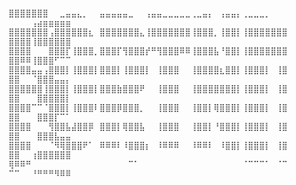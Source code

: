 ⣿⣿⣿⣿⣿⣿⣿⠀⠀⣀⣤⣤⣄⡀⠀⠀⣤⣤⣤⣤⣤⣀⠀⠀⢠⣤⣤⣀⣀⣀⣀⣀⢀⣀⣤⡄⠀⢠⣤⣤⡄⢀⣀⣀⣀⡀⠀⠀⠀⠀⠀⠀⠀⢠⣴⣶⣶⣶⣶⣶
⣿⣿⣿⣿⣿⣿⣿⢠⣿⣿⣿⣿⣿⣿⣆⠀⣿⣿⣿⣿⣿⣿⣿⣄⢸⣿⣿⣿⣿⣿⣿⣿⢸⣿⣿⣿⡀⢸⣿⣿⡇⢸⣿⣿⣿⣿⣿⣿⣿⣿⣿⣿⣿⢸⣿⣿⣿⣿⣿⣿
⣿⣿⣿⣿⠀⠀⠀⣿⣿⣿⡏⢸⣿⣿⣿⡀⣿⣿⣿⡏⢻⣿⣿⣿⡞⠛⢻⣿⣿⣿⠿⠿⢸⣿⣿⣿⣧⠘⣿⣿⡇⢸⣿⣿⣿⣿⣿⣿⣿⣿⣿⠿⠿⢸⣿⣿⣿⠋⠉⠉
⣿⣿⣿⣿⣤⣤⢠⣿⣿⣿⡇⢸⣿⣿⣿⡇⣿⣿⣿⡇⢸⣿⣿⣿⡇⠀⢸⣿⣿⣿⠀⠀⢸⣿⣿⣿⣿⣆⣿⣿⡇⢸⣿⣿⣿⡇⠀⢸⣿⣿⣿⠀⠀⠈⣿⣿⣿⣤⣤⡄
⣿⣿⣿⣿⣿⣿⢸⣿⣿⣿⡇⢸⣿⣿⣿⡇⣿⣿⣿⣷⣿⣿⣿⠟⠀⠀⢸⣿⣿⣿⠀⠀⢸⣿⣿⣿⣿⣿⣿⣿⡇⢸⣿⣿⣿⡇⠀⢸⣿⣿⣿⠀⠀⠀⣿⣿⣿⣿⣿⡇
⣿⣿⣿⣿⠉⠉⠈⣿⣿⣿⡇⢸⣿⣿⣿⠇⣿⣿⣿⡿⣿⣿⣿⡀⠀⠀⢸⣿⣿⣿⠀⠀⢸⣿⣿⡇⢿⣿⣿⣿⡇⢸⣿⣿⣿⡇⠀⢸⣿⣿⣿⠀⠀⠀⣿⣿⣿⡏⠉⠁
⣿⣿⣿⣿⠀⠀⠀⢻⣿⣿⣧⣼⣿⣿⡿⠀⣿⣿⣿⡇⢿⣿⣿⣧⠀⠀⢸⣿⣿⣿⠀⠀⢸⣿⣿⡇⠘⣿⣿⣿⡇⢸⣿⣿⣿⡇⠀⢸⣿⣿⣿⠀⠀⠀⣿⣿⣿⣧⣤⣤
⣿⣿⣿⣿⠀⠀⠀⠈⠻⢿⣿⣿⣿⠟⠁⠀⠿⠿⠿⠇⠸⣿⣿⣿⡆⠀⠸⠿⠿⠿⠀⠀⠸⠿⠿⠇⠀⠸⣿⣿⡇⢸⣿⣿⣿⡇⠀⢸⣿⣿⣿⠀⠀⢰⣿⣿⣿⣿⣿⣿
⢿⠿⠿⠛⠀⠀⠀⠀⠀⠀⠀⠀⠀⠀⠀⠀⠀⠀⠀⠀⠀⠉⠁⠀⠀⠀⠀⠀⠀⠀⠀⠀⠀⠀⠀⠀⠀⠀⠀⠀⠀⠈⠉⠉⠉⠁⠀⠈⠉⠉⠉⠀⠀⠘⠛⠛⠛⠻⠿⠿

